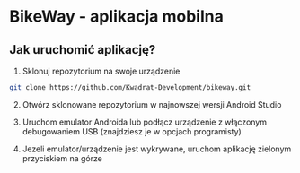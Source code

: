 # BikeWay - aplikacja mobilna

## Jak uruchomić aplikację?

1. Sklonuj repozytorium na swoje urządzenie

```bash
git clone https://github.com/Kwadrat-Development/bikeway.git
```

2. Otwórz sklonowane repozytorium w najnowszej wersji Android Studio

3. Uruchom emulator Androida lub podłącz urządzenie z włączonym debugowaniem USB (znajdziesz je w opcjach programisty)

4. Jezeli emulator/urządzenie jest wykrywane, uruchom aplikację zielonym przyciskiem na górze

